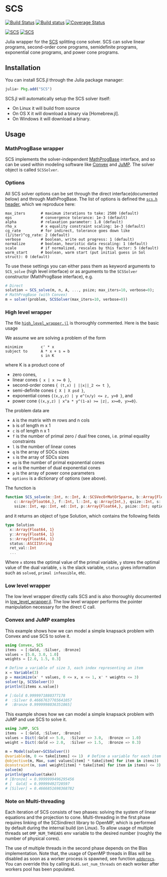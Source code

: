 # SCS

[![Build Status](https://travis-ci.org/JuliaOpt/SCS.jl.svg?branch=master)](https://travis-ci.org/JuliaOpt/SCS.jl)
[![Build status](https://ci.appveyor.com/api/projects/status/yb4yfg4oryw7yten/branch/master?svg=true)](https://ci.appveyor.com/project/mlubin/scs-jl/branch/master)
[![Coverage Status](https://coveralls.io/repos/JuliaOpt/SCS.jl/badge.svg?branch=master)](https://coveralls.io/r/JuliaOpt/SCS.jl?branch=master)

[![SCS](http://pkg.julialang.org/badges/SCS_0.5.svg)](http://pkg.julialang.org/?pkg=SCS&ver=0.5)
[![SCS](http://pkg.julialang.org/badges/SCS_0.6.svg)](http://pkg.julialang.org/?pkg=SCS&ver=0.6)


Julia wrapper for the [SCS](https://github.com/cvxgrp/scs) splitting cone
solver. SCS can solve linear programs, second-order cone programs, semidefinite
programs, exponential cone programs, and power cone programs.

## Installation

You can install SCS.jl through the Julia package manager:
```julia
julia> Pkg.add("SCS")
```

SCS.jl will automatically setup the SCS solver itself:
 - On Linux it will build from source
 - On OS X it will download a binary via [Homebrew.jl].
 - On Windows it will download a binary.

## Usage

### MathProgBase wrapper
SCS implements the solver-independent [MathProgBase](https://github.com/JuliaOpt/MathProgBase.jl) interface, and so can be used within modeling software like [Convex](https://github.com/JuliaOpt/Convex.jl) and [JuMP](https://github.com/JuliaOpt/JuMP.jl). The solver object is called `SCSSolver`.

### Options
All SCS solver options can be set through the direct interface(documented below) and through MathProgBase.
The list of options is defined the [`scs.h` header](https://github.com/cvxgrp/scs/blob/0f9f51d663efd75b9d55d9f6524da75baa498aee/include/scs.h#L30), which we reproduce here:
```
max_iters       # maximum iterations to take: 2500 (default)
eps             # convergence tolerance: 1e-3 (default)
alpha           # relaxation parameter: 1.8 (default)
rho_x           # x equality constraint scaling: 1e-3 (default)
cg_rate         # for indirect, tolerance goes down like (1/iter)^cg_rate: 2 (default)
verbose         # boolean, write out progress: 1 (default)
normalize       # boolean, heuristic data rescaling: 1 (default)
scale           # if normalized, rescales by this factor: 5 (default)
warm_start      # boolean, warm start (put initial guess in Sol struct): 0 (default)
```
To use these settings you can either pass them as keyword arguments to `SCS_solve` (high level interface) or as arguments to the `SCSSolver` constructor (MathProgBase interface), e.g.
```julia
# Direct
solution = SCS_solve(m, n, A, ..., psize; max_iters=10, verbose=0);
# MathProgBase (with Convex)
m = solve!(problem, SCSSolver(max_iters=10, verbose=0))
```

### High level wrapper

The file [`high_level_wrapper.jl`](https://github.com/JuliaOpt/SCS.jl/blob/master/src/high_level_wrapper.jl) is thoroughly commented. Here is the basic usage

We assume we are solving a problem of the form
```
minimize        c' * x
subject to      A * x + s = b
                s in K
```
where K is a product cone of

- zero cones,
- linear cones `{ x | x >= 0 }`,
- second-order cones `{ (t,x) | ||x||_2 <= t }`,
- semi-definite cones `{ X | X psd }`,
- exponential cones `{(x,y,z) | y e^(x/y) <= z, y>0 }`, and
- power cone `{(x,y,z) | x^a * y^(1-a) >= |z|, x>=0, y>=0}`.

The problem data are

- `A` is the matrix with m rows and n cols
- `b` is of length m x 1
- `c` is of length n x 1
- `f` is the number of primal zero / dual free cones, i.e. primal equality constraints
- `l` is the number of linear cones
- `q` is the array of SOCs sizes
- `s` is the array of SDCs sizes
- `ep` is the number of primal exponential cones
- `ed` is the number of dual exponential cones
- `p` is the array of power cone parameters
- `options` is a dictionary of options (see above).

The function is

```julia
function SCS_solve(m::Int, n::Int, A::SCSVecOrMatOrSparse, b::Array{Float64,},
    c::Array{Float64,}, f::Int, l::Int, q::Array{Int,}, qsize::Int, s::Array{Int,},
    ssize::Int, ep::Int, ed::Int, p::Array{Float64,}, psize::Int; options...)
```

and it returns an object of type Solution, which contains the following fields

```julia
type Solution
  x::Array{Float64, 1}
  y::Array{Float64, 1}
  s::Array{Float64, 1}
  status::ASCIIString
  ret_val::Int
  ...
```

Where `x` stores the optimal value of the primal variable, `y` stores the optimal value of the dual variable, `s` is the slack variable, `status` gives information such as `solved`, `primal infeasible`, etc.

### Low level wrapper

The low level wrapper directly calls SCS and is also thoroughly documented in [low_level_wrapper.jl](https://github.com/JuliaOpt/SCS.jl/blob/master/src/low_level_wrapper.jl). The low level wrapper performs the pointer manipulation necessary for the direct C call.

### Convex and JuMP examples
This example shows how we can model a simple knapsack problem with Convex and use SCS to solve it.
```julia
using Convex, SCS
items  = [:Gold, :Silver, :Bronze]
values = [5.0, 3.0, 1.0]
weights = [2.0, 1.5, 0.3]

# Define a variable of size 3, each index representing an item
x = Variable(3)
p = maximize(x' * values, 0 <= x, x <= 1, x' * weights <= 3)
solve!(p, SCSSolver())
println([items x.value])

# [:Gold 0.9999971880377178
#  :Silver 0.46667637765641057
#  :Bronze 0.9999998036351865]
```

This example shows how we can model a simple knapsack problem with JuMP and use SCS to solve it.
```julia
using JuMP, SCS
items  = [:Gold, :Silver, :Bronze]
values = Dict(:Gold => 5.0,  :Silver => 3.0,  :Bronze => 1.0)
weight = Dict(:Gold => 2.0,  :Silver => 1.5,  :Bronze => 0.3)

m = Model(solver=SCSSolver())
@variable(m, 0 <= take[items] <= 1)  # Define a variable for each item
@objective(m, Max, sum( values[item] * take[item] for item in items))
@constraint(m, sum( weight[item] * take[item] for item in items) <= 3)
solve(m)
println(getvalue(take))
# [Bronze] = 0.9999999496295456
# [  Gold] = 0.99999492720597
# [Silver] = 0.4666851698368782
```

### Note on Multi-threading
Each iteration of SCS consists of two phases: solving the system of linear equations and the projection to cone. Multi-threading in the first phase requires linking of the SCSindirect library to OpenMP, which is performed by default during the internal build (on Linux). To allow usage of multiple threads set `OMP_NUM_THREADS` env variable to the desired number (roughly the number of physical cores).

The use of multiple threads in the second phase depends on the Blas implementation. Note that, the usage of OpenMP threads in Blas  will be disabled as soon as a worker process is spawned, see function [`addprocs`](https://github.com/JuliaLang/julia/blob/v0.5.1/base/multi.jl#L1655). You can override this by calling `BLAS.set_num_threads` on each worker after workers pool has been populated.
